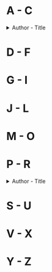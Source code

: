 # A - C
<details> 
<summary>Author - Title</summary>
</details>  

# D - F

# G - I

# J - L

# M - O

# P - R
<details>
  <summary>Author - Title</summary>
  [Pat Conroy - The Prince of Tides](https://github.com/chyneyee/ReadingJournal/blob/main/LiteraryFiction/The_Prince_of_Tides-PatConroy.md)
</details>  

# S - U

# V - X

# Y - Z
